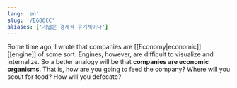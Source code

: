 ```yaml
---
lang: 'en'
slug: '/E686CC'
aliases: ['기업은 경제적 유기체이다']
---
```


Some time ago, I wrote that companies are [[Economy|economic]] [[engine]] of some sort. Engines, however, are difficult to visualize and internalize. So a better analogy will be that **companies are economic organisms**. That is, how are you going to feed the company? Where will you scout for food? How will you defecate?
